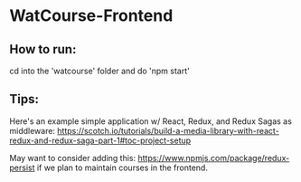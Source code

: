 # WatCourse-Frontend

## How to run:

cd into the 'watcourse' folder and do 'npm start'

## Tips:

Here's an example simple application w/ React, Redux, and Redux Sagas as middleware: https://scotch.io/tutorials/build-a-media-library-with-react-redux-and-redux-saga-part-1#toc-project-setup

May want to consider adding this: https://www.npmjs.com/package/redux-persist if we plan to maintain courses in the frontend. 

